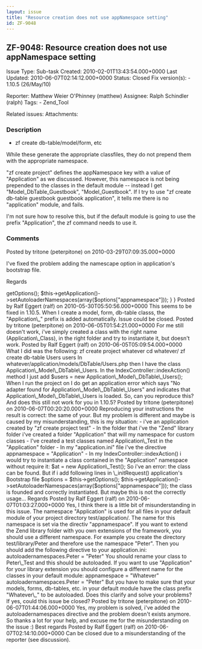 ```yaml
---
layout: issue
title: "Resource creation does not use appNamespace setting"
id: ZF-9048
---
```


ZF-9048: Resource creation does not use appNamespace setting
------------------------------------------------------------

 Issue Type: Sub-task Created: 2010-02-01T13:43:54.000+0000 Last Updated: 2010-06-07T02:14:12.000+0000 Status: Closed Fix version(s): - 1.10.5 (26/May/10)
 
 Reporter:  Matthew Weier O'Phinney (matthew)  Assignee:  Ralph Schindler (ralph)  Tags: - Zend\_Tool
 
 Related issues: 
 Attachments: 
### Description

- zf create db-table/model/form, etc

While these generate the appropriate classfiles, they do not prepend them with the appropriate namespace.

"zf create project" defines the appNamespace key with a value of "Application" as we discussed. However, this namespace is not being prepended to the classes in the default module -- instead I get "Model\_DbTable\_Guestbook", "Model\_Guestbook". If I try to use "zf create db-table guestbook guestbook application", it tells me there is no "application" module, and fails.

I'm not sure how to resolve this, but if the default module is going to use the prefix "Application", the zf command needs to use it.

 

 

### Comments

Posted by tritone (peterpitone) on 2010-03-29T07:09:35.000+0000

I've fixed the problem adding the namescape option in application's bootstrap file.

Regards

<?php

class Bootstrap extends Zend\_Application\_Bootstrap\_Bootstrap { protected function \_initRequest() { $options = $this->getOptions(); $this->getApplication()->setAutoloaderNamespaces(array($options["appnamespace"])); } }

 

 

Posted by Ralf Eggert (ralf) on 2010-05-30T05:50:56.000+0000

This seems to be fixed in 1.10.5. When I create a model, form, db-table classs, the "Application\_" prefix is added automatically. Issue could be closed.

 

 

Posted by tritone (peterpitone) on 2010-06-05T01:54:21.000+0000

For me still doesn't work, i've simply created a class with the right name (Application\_Class), in the right folder and try to instantiate it, but doesn't work.

 

 

Posted by Ralf Eggert (ralf) on 2010-06-05T05:09:54.000+0000

What I did was the following:

zf create project whatever cd whatever/ zf create db-table Users users

In whatever/application/models/DbTable/Users.php then I have the class Application\_Model\_DbTable\_Users. In the IndexController::indexAction() method I just add

$users = new Application\_Model\_DbTable\_Users();

When I run the project on <http://localhost/whatever/public/> I do get an application error which says "No adapter found for Application\_Model\_DbTable\_Users" and indicates that Application\_Model\_DbTable\_Users is loaded.

So, can you reproduce this? And does this still not work for you in 1.10.5?

 

 

Posted by tritone (peterpitone) on 2010-06-07T00:20:20.000+0000

Reproducing your instructions the result is correct: the same of your.

But my problem is different and maybe is caused by my misunderstanding, this is my situation:

- i've an application created by "zf create project test"
- In the folder that i've the "Zend" library folder i've created a folder "Application" that will my namespace for custom classes
- I've created a test classes named Application\_Test in the "Application" folder
- In my "application.ini" file i've the directive appnamespace = "Application"
- In my IndexController::indexAction() i would try to instantiate a class contained in the "Application" namespace without require it: $at = new Application\_Test();

So i've an error: the class can be found.

But if i add following lines in \_initRequest() application's Bootstrap file

$options = $this->getOptions(); $this->getApplication()->setAutoloaderNamespaces(array($options["appnamespace"]));

the class is founded and correctly instantiated.

But maybe this is not the correctly usage...

Regards

 

 

Posted by Ralf Eggert (ralf) on 2010-06-07T01:03:27.000+0000

Yes, I think there is a little bit of misunderstanding in this issue. The namespace "Application" is used for all files in your default module of your project directory test/application/. The name for this namespace is set via the directiv "appnamespace".

If you want to extend the Zend library folder with you own extensions of the framework, you should use a different namespace. For example you create the directory test/library/Peter and therefore use the namespace "Peter". Then you should add the following directive to your application.ini:

autoloadernamespaces.Peter = "Peter"

You should rename your class to Peter\_Test and this should be autoloaded.

If you want to use "Application" for your library extension you should configure a different name for the classes in your default module:

appnamespace = "Whatever" autoloadernamespaces.Peter = "Peter"

But you have to make sure that your models, forms, db-tables, etc. in your default module have the class prefix "Whatever\_" to be autoloaded.

Does this clarify and solve your problems? If yes, could this issue be closed?

 

 

Posted by tritone (peterpitone) on 2010-06-07T01:44:06.000+0000

Yes, my problem is solved, i've added the autoloadernamespaces directive and the problem doesn't exists anymore.

So thanks a lot for your help, and excuse me for the misunderstanding on the issue :)

Best regards

 

 

Posted by Ralf Eggert (ralf) on 2010-06-07T02:14:10.000+0000

Can be closed due to a misunderstanding of the reporter (see discussion).

 

 